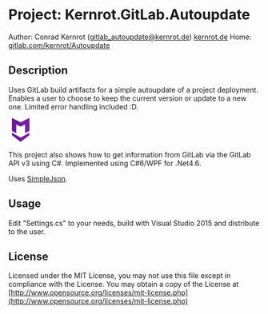 ﻿
# Project: Kernrot.GitLab.Autoupdate
Author: Conrad Kernrot (gitlab_autoupdate@kernrot.de) [kernrot.de](http://kernrot.de)
Home: [gitlab.com/kernrot/Autoupdate](https://gitlab.com/kernrot/Autoupdate)

## Description

Uses GitLab build artifacts for a simple autoupdate of a project deployment.
Enables a user to choose to keep the current version or update to a new one.
Limited error handling included :D.


![Screenshot](https://github.com/adam-p/markdown-here/raw/master/src/common/images/icon48.png "Screenshot")

This project also shows how to get information from GitLab via the GitLab API v3 using C#.
Implemented using C#6/WPF for .Net4.6.

Uses [SimpleJson](https://github.com/facebook-csharp-sdk/simple-json/blob/master/src/SimpleJson/SimpleJson.cs).

## Usage

Edit "Settings.cs" to your needs, build with Visual Studio 2015 and distribute to the user.

## License

Licensed under the MIT License,
you may not use this file except in compliance with the License.
You may obtain a copy of the License at
[http://www.opensource.org/licenses/mit-license.php](http://www.opensource.org/licenses/mit-license.php)